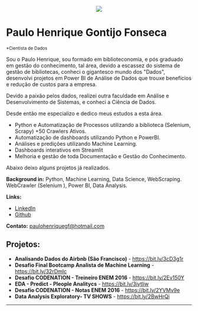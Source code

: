 <p align="center">
  <img src="https://lh3.googleusercontent.com/proxy/KOhZs0SRn5EqOxddRxQWGQvF4UJl_pi209bqTxyTQjpjF7Ypr-UziUeEj_WZSYg6z8mowsy-G-pF6EFzVallDeepMsk2kSd991WLksiwKVq_BuJrqZkY2g" >
</p>

# Paulo Henrique Gontijo Fonseca
<sub>*Cientista de Dados</sub>



Sou o Paulo Henrique, sou formado em biblioteconomia, e pós graduado em gestão do conhecimento, tal área, devido a escassez do sistema de gestão 
de bibliotecas, conheci o gigantesco mundo dos "Dados", desenvolvi projetos em Power BI de Análise de Dados que trouxe benefícios e redução de custos para a empresa.

Devido a paixão pelos dados, realizei outra faculdade em Análise e Desenvolvimento de Sistemas, e conheci a Ciência de Dados.

Desde então me especializo e dedico meus estudos a esta área. 
 
* Python e Automatização de Processos utilizando a biblioteca (Selenium, Scrapy) +50 Crawlers Ativos. 
* Automatização de dashboards utilizando Python e PowerBI.
* Análises e predições utilizando Machine Learning.
* Dashboards interativos em Streamlit
* Melhoria e gestão de toda Documentação e Gestão do Conhecimento.


Abaixo deixo alguns projetos já realizados.


**Background in:** Python, Machine Learning, Data Science, WebScraping. WebCrawler (Selenium ), Power BI, Data Analysis.

**Links:**
* [LinkedIn](https://www.linkedin.com/in/paulohenriquegf/)
* [Github](https://github.com/paulohenriquegf/)

**Contato:**
 paulohenriquegf@hotmail.com

## Projetos:

* **Analisando Dados do Airbnb (São Francisco)** -  https://bit.ly/3cD3g1r
* **Desafio Final Bootcamp Analista de Machine Learning** -  https://bit.ly/32rDmIc
* **Desafio CODENATION - Treineiro ENEM 2016** -  https://bit.ly/2Ev150Y
* **EDA - Predict - Pleople Analitycs** -  https://bit.ly/3iytliw
* **Desafio CODENATION - Notas ENEM 2016** -  https://bit.ly/2YVMv9e
* **Data Analysis Exploratory- TV SHOWS**  -  https://bit.ly/2BwHrQi


---




